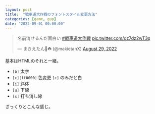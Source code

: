 ```yaml
---
layout: post
title:  "戦車道大作戦のフォントスタイル変更方法"
categories: [game, gup]
date: "2022-09-01 00:00:00"
---
```


<blockquote class="twitter-tweet tw-align-center"><p lang="ja" dir="ltr">名前消せるんだ面白い <a href="https://twitter.com/hashtag/%E6%88%A6%E8%BB%8A%E9%81%93%E5%A4%A7%E4%BD%9C%E6%88%A6?src=hash&amp;ref_src=twsrc%5Etfw">#戦車道大作戦</a> <a href="https://t.co/dz7dz2wT3q">pic.twitter.com/dz7dz2wT3q</a></p>&mdash; まきえたん🥦☘️ (@makietanX) <a href="https://twitter.com/makietanX/status/1564102454433947653?ref_src=twsrc%5Etfw">August 29, 2022</a></blockquote> <script async src="https://platform.twitter.com/widgets.js" charset="utf-8"></script>

基本はHTMLのそれと一緒。

- `[b]` 太字
- `[c][ff0000]` 色変更 `[c]` のみだと白
- `[i]` 斜体
- `[u]` 下線
- `[s]` 打ち消し線

ざっくりとこんな感じ。

